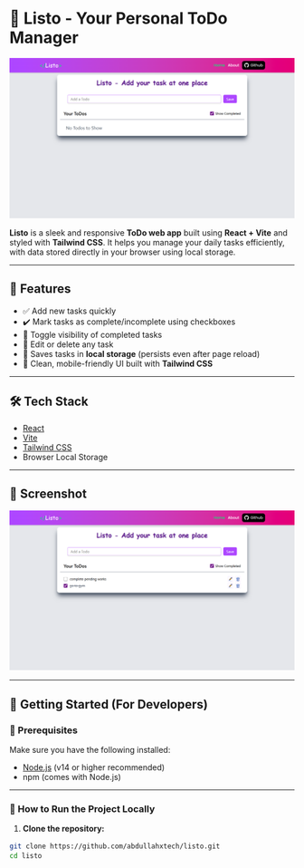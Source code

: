 # 📝 Listo - Your Personal ToDo Manager

![Listo UI](https://github.com/abdullahxtech/Listo-Todo-App-usign-React/blob/8512116405a5d24ef69e400ab78f836b1c763c8d/src/assets/listo%20firsts%20screenshot.png)

**Listo** is a sleek and responsive **ToDo web app** built using **React + Vite** and styled with **Tailwind CSS**. It helps you manage your daily tasks efficiently, with data stored directly in your browser using local storage.

---

## 🚀 Features

- ✅ Add new tasks quickly
- ✔️ Mark tasks as complete/incomplete using checkboxes
- 👀 Toggle visibility of completed tasks
- 📝 Edit or delete any task
- 💾 Saves tasks in **local storage** (persists even after page reload)
- 🎨 Clean, mobile-friendly UI built with **Tailwind CSS**

---

## 🛠️ Tech Stack

- [React](https://react.dev/)
- [Vite](https://vitejs.dev/)
- [Tailwind CSS](https://tailwindcss.com/)
- Browser Local Storage

---

## 📸 Screenshot

![App Screenshot](https://github.com/abdullahxtech/Listo-Todo-App-usign-React/blob/8512116405a5d24ef69e400ab78f836b1c763c8d/src/assets/listo%20second%20screenshot.png)

---

## 🧪 Getting Started (For Developers)

### 🧾 Prerequisites

Make sure you have the following installed:

- [Node.js](https://nodejs.org/) (v14 or higher recommended)
- npm (comes with Node.js)

---

### 🚀 How to Run the Project Locally

1. **Clone the repository:**

```bash
git clone https://github.com/abdullahxtech/listo.git
cd listo
